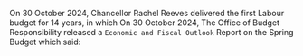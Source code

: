 On 30 October 2024, Chancellor Rachel Reeves delivered the first Labour budget for 14 years, in which 
On 30 October 2024, The Office of Budget Responsibility released a `Economic and Fiscal Outlook` Report on the Spring Budget which said: